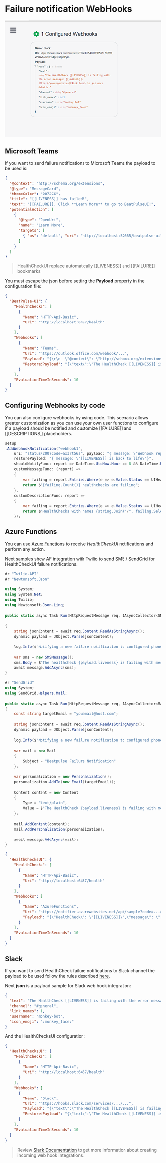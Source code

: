 # Failure notification WebHooks

![HealthChecksUI](./images/ui-webhooks.png)

## Microsoft Teams

If you want to send failure notifications to Microsoft Teams the payload to be used is:

```json
{
  "@context": "http://schema.org/extensions",
  "@type": "MessageCard",
  "themeColor": "0072C6",
  "title": "[[LIVENESS]] has failed!",
  "text": "[[FAILURE]]. Click **Learn More** to go to BeatPulseUI!",
  "potentialAction": [
    {
      "@type": "OpenUri",
      "name": "Learn More",
      "targets": [
        { "os": "default", "uri": "http://localhost:52665/beatpulse-ui" }
      ]
    }
  ]
}
```

> HealthCheckUI replace automatically [[LIVENESS]] and [[FAILURE]] bookmarks.

You must escape the json before setting the **Payload** property in the configuration file:

```json
{
  "BeatPulse-UI": {
    "HealthChecks": [
      {
        "Name": "HTTP-Api-Basic",
        "Uri": "http://localhost:6457/health"
      }
    ],
    "Webhooks": [
      {
        "Name": "Teams",
        "Uri": "https://outlook.office.com/webhook/...",
        "Payload": "{\r\n  \"@context\": \"http://schema.org/extensions\",\r\n  \"@type\": \"MessageCard\",\r\n  \"themeColor\": \"0072C6\",\r\n  \"title\": \"[[LIVENESS]] has failed!\",\r\n  \"text\": \"[[FAILURE]] Click **Learn More** to go to BeatPulseUI Portal\",\r\n  \"potentialAction\": [\r\n    {\r\n      \"@type\": \"OpenUri\",\r\n      \"name\": \"Lear More\",\r\n      \"targets\": [\r\n        { \"os\": \"default\", \"uri\": \"http://localhost:52665/beatpulse-ui\" }\r\n      ]\r\n    }\r\n  ]\r\n}",
        "RestoredPayload": "{\"text\":\"The HealthCheck [[LIVENESS]] is recovered. All is up and running\",\"channel\":\"#general\",\"link_names\": 1,\"username\":\"monkey-bot\",\"icon_emoji\":\":monkey_face\" }"
      }
    ],
    "EvaluationTimeInSeconds": 10
  }
}
```

## Configuring Webhooks by code

You can also configure webhooks by using code. This scenario allows greater customization as you can use your own user functions to configure if a payload should be notified and customize [[FAILURE]] and [[DESCRIPTIONS]] placeholders.

```csharp
setup
.AddWebhookNotification("webhook1",
    uri: "status/200?code=ax3rt56s", payload: "{ message: \"Webhook report for [[LIVENESS]]: [[FAILURE]]\"}",
    restorePayload: "{ message: \"[[LIVENESS]] is back to life\"}",
    shouldNotifyFunc: report => DateTime.UtcNow.Hour >= 8 && DateTime.UtcNow.Hour <= 23
    customMessageFunc: (report) =>
    {
        var failing = report.Entries.Where(e => e.Value.Status == UIHealthStatus.Unhealthy);
        return $"{failing.Count()} healthchecks are failing";
    },
    customDescriptionFunc: report =>
    {
        var failing = report.Entries.Where(e => e.Value.Status == UIHealthStatus.Unhealthy);
        return $"HealthChecks with names {string.Join("/", failing.Select(f => f.Key))} are failing";
    });
```

## Azure Functions

You can use [Azure Functions](https://docs.microsoft.com/en-us/azure/azure-functions/) to receive _HealthCheckUI_ notifications and perform any action.

Next samples show AF integration with Twilio to send SMS / SendGrid for HealthCheckUI failure notifications.

```c#
#r "Twilio.API"
#r "Newtonsoft.Json"

using System;
using System.Net;
using Twilio;
using Newtonsoft.Json.Linq;

public static async Task Run(HttpRequestMessage req, IAsyncCollector<SMSMessage> message, TraceWriter log)

{
    string jsonContent = await req.Content.ReadAsStringAsync();
    dynamic payload = JObject.Parse(jsonContent);

    log.Info($"Notifying a new failure notification to configured phone number");

    var sms = new SMSMessage();
    sms.Body = $"The healthcheck {payload.liveness} is failing with message {payload.message}";
    await message.AddAsync(sms);
}

```

```c#
#r "SendGrid"
using System;
using SendGrid.Helpers.Mail;

public static async Task Run(HttpRequestMessage req, IAsyncCollector<Mail> message, TraceWriter log)
{
    const string targetEmail = "youemail@host.com";

    string jsonContent = await req.Content.ReadAsStringAsync();
    dynamic payload = JObject.Parse(jsonContent);

    log.Info($"Notifying a new failure notification to configured phone number");

    var mail = new Mail
    {
        Subject = "Beatpulse Failure Notification"
    };

    var personalization = new Personalization();
    personalization.AddTo(new Email(targetEmail));

    Content content = new Content
    {
        Type = "text/plain",
        Value = $"The HealthCheck {payload.liveness} is failing with message {payload.message}"
    };

    mail.AddContent(content);
    mail.AddPersonalization(personalization);

    await message.AddAsync(mail);
}
```

```json
{
  "HealthChecksUI": {
    "HealthChecks": [
      {
        "Name": "HTTP-Api-Basic",
        "Uri": "http://localhost:6457/health"
      }
    ],
    "Webhooks": [
      {
        "Name": "AzureFunctions",
        "Uri": "https://notifier.azurewebsites.net/api/sample?code=...==",
        "Payload": "{\"HealthCheck\": \"[[LIVENESS]]\",\"message\": \"[[FAILURE]]\"}"
      }
    ],
    "EvaluationTimeInSeconds": 10
  }
}
```

## Slack

If you want to send HealthCheck failure notifications to Slack channel the payload to be used follow the rules described [here](https://api.slack.com/incoming-webhooks).

Next **json** is a payload sample for Slack web hook integration:

```json
{
  "text": "The HealthCheck [[LIVENESS]] is failing with the error message [[FAILURE]]. <http://yourappstatus|Click here> to get more details",
  "channel": "#general",
  "link_names": 1,
  "username": "monkey-bot",
  "icon_emoji": ":monkey_face:"
}
```

And the HealthChecksUI configuration:

```json
{
  "HealthChecksUI": {
    "HealthChecks": [
      {
        "Name": "HTTP-Api-Basic",
        "Uri": "http://localhost:6457/health"
      }
    ],
    "Webhooks": [
      {
        "Name": "Slack",
        "Uri": "https://hooks.slack.com/services/.../...",
        "Payload": "{\"text\":\"The HealthCheck [[LIVENESS]] is failing with the error message [[FAILURE]]. <http://yourappstatus|Click here> to get more details.\",\"channel\":\"#general\",\"link_names\": 1,\"username\":\"monkey-bot\",\"icon_emoji\":\":monkey_face:\"}",
        "RestoredPayload": "{\"text\":\"The HealthCheck [[LIVENESS]] is recovered. All is up and running\",\"channel\":\"#general\",\"link_names\": 1,\"username\":\"monkey-bot\",\"icon_emoji\":\":monkey_face\" }"
      }
    ],
    "EvaluationTimeInSeconds": 10
  }
}
```

> Review [Slack Documentation](https://slack.com/) to get more information about creating incoming web hook integrations.
